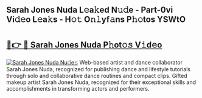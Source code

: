 ## Sarah Jones Nuda L𝚎a𝚔ed N𝚞𝚍e - Part-0vi Vi𝚍𝚎o L𝚎a𝚔s - H𝚘𝚝 O𝚗𝚕yf𝚊ns P𝚑𝚘tos YSWtO

# <h2><a href="http://kfbjhl.oniu.top/?m=Sarah+Jones+Nuda">🔗👉 🔴 Sarah Jones Nuda P𝚑ot𝚘𝚜 V𝚒d𝚎o</a></h2>

[![Sarah Jones Nuda Nu𝚍e𝚜](https://i.imgur.com/0qMVB7G.gif)](http://kfbjhl.oniu.top/?m=Sarah+Jones+Nuda)
Web-based artist and dance collaborator Sarah Jones Nuda, recognized for publishing dance and lifestyle tutorials through solo and collaborative dance routines and compact clips. Gifted makeup artist Sarah Jones Nuda, recognized for their exceptional skills and accomplishments in transforming actors and performers.  
